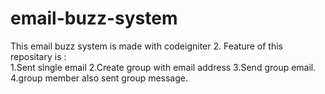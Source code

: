 # email-buzz-system
This email buzz system is made with codeigniter 2. 
Feature of this repositary is : <br>
  1.Sent single email
  2.Create group with email address
  3.Send group email.
  4.group member also sent group message.
